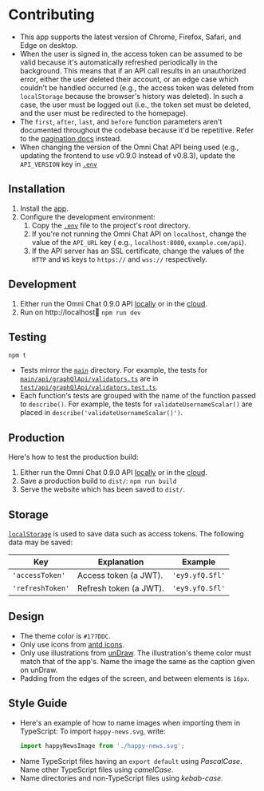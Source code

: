 # Contributing

- This app supports the latest version of Chrome, Firefox, Safari, and Edge on desktop.
- When the user is signed in, the access token can be assumed to be valid because it's automatically refreshed
  periodically in the background. This means that if an API call results in an unauthorized error, either the user
  deleted their account, or an edge case which couldn't be handled occurred (e.g., the access token was deleted
  from `localStorage` because the browser's history was deleted). In such a case, the user must be logged out (i.e., the
  token set must be deleted, and the user must be redirected to the homepage).
- The `first`, `after`, `last`, and `before` function parameters aren't documented throughout the codebase because it'd
  be repetitive. Refer to
  the [pagination docs](https://github.com/neelkamath/omni-chat/blob/v0.9.0/docs/api.md#pagination) instead.
- When changing the version of the Omni Chat API being used (e.g., updating the frontend to use v0.9.0 instead of
  v0.8.3), update the `API_VERSION` key in [`.env`](/docs/.env)

## Installation

1. Install the [app](install.md).
1. Configure the development environment:
    1. Copy the [`.env`](/docs/.env) file to the project's root directory.
    1. If you're not running the Omni Chat API on `localhost`, change the value of the `API_URL` key (
       e.g., `localhost:8080`, `example.com/api`).
    1. If the API server has an SSL certificate, change the values of the `HTTP` and `WS` keys to `https://`
       and `wss://` respectively.

## Development

1. Either run the Omni Chat 0.9.0
   API [locally](https://github.com/neelkamath/omni-chat/blob/v0.9.0/docs/docker-compose.md) or in
   the [cloud](https://github.com/neelkamath/omni-chat/blob/v0.9.0/docs/cloud.md).
1. Run on http://localhost:1234: `npm run dev`

## Testing

```
npm t
```

- Tests mirror the [`main`](/main) directory. For example, the tests
  for [`main/api/graphQlApi/validators.ts`](/main/api/networking/graphql/validators.ts) are
  in [`test/api/graphQlApi/validators.test.ts`](/test/api/graphQlApi/validators.test.ts).
- Each function's tests are grouped with the name of the function passed to `describe()`. For example, the tests
  for `validateUsernameScalar()` are placed in `describe('validateUsernameScalar()')`.

## Production

Here's how to test the production build:

1. Either run the Omni Chat 0.9.0
   API [locally](https://github.com/neelkamath/omni-chat/blob/v0.9.0/docs/docker-compose.md) or in
   the [cloud](https://github.com/neelkamath/omni-chat/blob/v0.9.0/docs/cloud.md).
1. Save a production build to `dist/`: `npm run build`
1. Serve the website which has been saved to `dist/`.

## Storage

[`localStorage`](https://developer.mozilla.org/en-US/docs/Web/API/Window/localStorage) is used to save data such as
access tokens. The following data may be saved:

|Key|Explanation|Example|
|---|---|---|
|`'accessToken'`|Access token (a JWT).|`'ey9.yfQ.Sfl'`|
|`'refreshToken'`|Refresh token (a JWT).|`'ey9.yfQ.Sfl'`|

## Design

- The theme color is `#177DDC`.
- Only use icons from [antd icons](https://ant.design/components/icon/).
- Only use illustrations from [unDraw](https://undraw.co/). The illustration's theme color must match that of the app's.
  Name the image the same as the caption given on unDraw.
- Padding from the edges of the screen, and between elements is `16px`.

## Style Guide

- Here's an example of how to name images when importing them in TypeScript: To import `happy-news.svg`, write:
    ```ts
    import happyNewsImage from './happy-news.svg';
    ```
- Name TypeScript files having an `export default` using _PascalCase_. Name other TypeScript files using _camelCase_.
- Name directories and non-TypeScript files using _kebab-case_.
